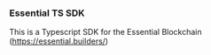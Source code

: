 ### Essential TS SDK
This is a Typescript SDK for the Essential Blockchain (https://essential.builders/)